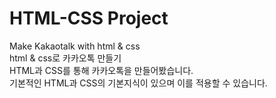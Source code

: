 # HTML-CSS Project

Make Kakaotalk with html & css </br>
html & css로 카카오톡 만들기</br>
HTML과 CSS를 통해 카카오톡을 만들어봤습니다.</br>
기본적인 HTML과 CSS의 기본지식이 있으며 이를 적용할 수 있습니다.
